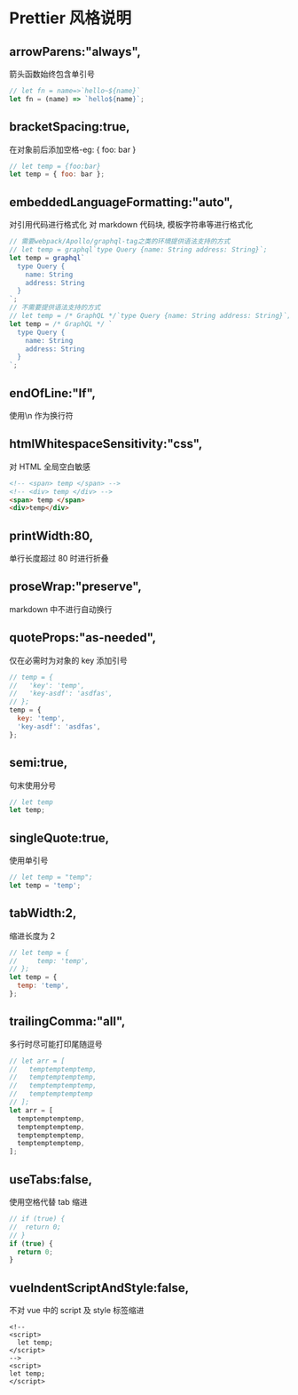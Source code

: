# Prettier 风格说明

## arrowParens:"always",

箭头函数始终包含单引号

```javascript
// let fn = name=>`hello~${name}`
let fn = (name) => `hello${name}`;
```

## bracketSpacing:true,

在对象前后添加空格-eg: { foo: bar }

```javascript
// let temp = {foo:bar}
let temp = { foo: bar };
```

## embeddedLanguageFormatting:"auto",

对引用代码进行格式化
对 markdown 代码块, 模板字符串等进行格式化

```javascript
// 需要webpack/Apollo/graphql-tag之类的环境提供语法支持的方式
// let temp = graphql`type Query {name: String address: String}`;
let temp = graphql`
  type Query {
    name: String
    address: String
  }
`;
// 不需要提供语法支持的方式
// let temp = /* GraphQL */`type Query {name: String address: String}`;
let temp = /* GraphQL */ `
  type Query {
    name: String
    address: String
  }
`;
```

## endOfLine:"lf",

使用\n 作为换行符

## htmlWhitespaceSensitivity:"css",

对 HTML 全局空白敏感

```html
<!-- <span> temp </span> -->
<!-- <div> temp </div> -->
<span> temp </span>
<div>temp</div>
```

## printWidth:80,

单行长度超过 80 时进行折叠

## proseWrap:"preserve",

markdown 中不进行自动换行

## quoteProps:"as-needed",

仅在必需时为对象的 key 添加引号

```javascript
// temp = {
//   'key': 'temp',
//   'key-asdf': 'asdfas',
// };
temp = {
  key: 'temp',
  'key-asdf': 'asdfas',
};
```

## semi:true,

句末使用分号

```javascript
// let temp
let temp;
```

## singleQuote:true,

使用单引号

```javascript
// let temp = "temp";
let temp = 'temp';
```

## tabWidth:2,

缩进长度为 2

```javascript
// let temp = {
//     temp: 'temp',
// };
let temp = {
  temp: 'temp',
};
```

## trailingComma:"all",

多行时尽可能打印尾随逗号

```javascript
// let arr = [
//   temptemptemptemp,
//   temptemptemptemp,
//   temptemptemptemp,
//   temptemptemptemp
// ];
let arr = [
  temptemptemptemp,
  temptemptemptemp,
  temptemptemptemp,
  temptemptemptemp,
];
```

## useTabs:false,

使用空格代替 tab 缩进

```javascript
// if (true) {
// 	return 0;
// }
if (true) {
  return 0;
}
```

## vueIndentScriptAndStyle:false,

不对 vue 中的 script 及 style 标签缩进

```vue
<!--
<script>
  let temp;
</script> 
-->
<script>
let temp;
</script>
```
